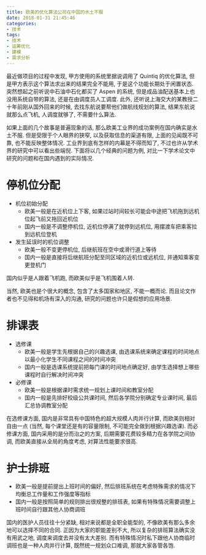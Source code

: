 ```yaml
---
title: 欧美的优化算法公司在中国的水土不服
date: 2018-01-31 21:45:46
categories:
- 技术
tags:
- 技术
- 运筹优化
- 建模
- 需求分析
---
```

最近做项目的过程中发现, 甲方使用的系统里据说调用了 Quintiq 的优化算法, 但是甲方表示这个算法求出来的结果完全不能用, 于是这个功能长期处于闲置状态.
突然想起之前听说中石油中石化都买了 Aspen 的系统, 但是成品油配送基本上也没用系统自带的算法, 还是在由调度员人工调度.
此外, 还听说上海交大的某教授二十年前刚从国外回来的时候, 去找东航说要帮他们做航线规划的算法, 结果东航说就那么点飞机, 人调度就够了, 不需要什么算法.

如果上面的几个故事是普遍现象的话, 那么欧美工业界的成功案例在国内确实是水土不服.
但是受限于个人眼界的狭窄, 以及获取信息的渠道有限, 上面的见闻既不可靠, 也不能反映整体情况.
工业界到底有怎样的内幕是不得而知了, 不过也许从学术界的研究中可以看出些端倪.
下面将以几个经典的问题为例, 对比一下学术论文中研究的问题和在国内遇到的实际情况.



# 停机位分配

- 机位初始分配
  - 欧美一般是在近机位上下客, 如果过站时间较长可能会中途把飞机拖到远机位起飞前又拖回近机位
  - 国内一般是不调整停机位, 近机位停满了就停到远机位, 用摆渡车把乘客拉到远机位登机
- 发生延误时的机位调整
  - 欧美一般不变更停机位, 后继航班在空中或滑行道上等待
  - 国内一般是直接将后继航班分配至同区域的近机位或远机位, 并通知乘客变更登机门

国内似乎是人跟着飞机跑, 而欧美似乎是飞机围着人转.

当然, 欧美也是个很大的概念, 包含了太多国家和地区, 不能一概而论.
而且论文作者也不见得和机场有深入的沟通, 研究的问题也许只是假想的应用场景.



# 排课表

- 选修课
  - 欧美一般是学生先根据自己的兴趣选课, 由选课系统来确定课程的时间地点以最小化学生不同课程之间的时间冲突
  - 国内一般是选课系统提前把每门课的时间地点确定好, 由学生选择想上哪些课程时自行解决时间冲突
- 必修课
  - 欧美一般是根据课时需求统一规划上课时间和教室分配
  - 国内一般是先排好校级公共课时间, 然后各学院分别确定专业课时间, 最后汇总协调教室分配

在选修课方面, 国内是非常具有中国特色的超大规模人肉并行计算, 而欧美则相对自由一点 (当然, 每个课堂还是有的容量限制, 不可能完全做到根据兴趣选课).
而必修课方面, 国内采用的是分而治之的方案, 后期需要花费较多精力在各学院之间协调, 而欧美直接从全局的角度考虑, 对算法性能要求很高.



# 护士排班

- 欧美一般是提前提出上班时间的偏好, 然后排班系统在考虑特殊需求的情况下均衡总工作量和工作强度等指标
- 国内一般是按照简单的规则排出很规整的排班表, 如果有特殊情况需要调整上班时间自行跟其他人协商调班

国内的医护人员往往十分紧缺, 相对来说都是全职全能型的, 不像欧美有那么多余地可以选择不同的合同.
正因为大家的职能差别不大, 所以复杂的排班算法确实没有用武之地, 调度来调度去并没有太大差别.
而有特殊情况时私下跟他人协商临时调班也是一种人肉并行计算, 既然统一规划众口难调, 那就大家各管各饱.
